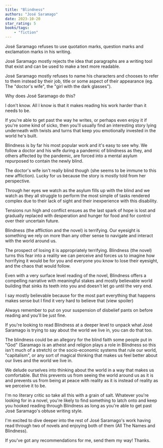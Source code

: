 ```yaml
---
title: "Blindness"
authors: "José Saramago"
date: 2023-10-20
star_rating: 5
books/tags:
    - "fiction"
---
```

José Saramago refuses to use quotation marks, question marks and exclamation marks in his writing.

José Saramago mostly rejects the idea that paragraphs are a writing tool that exist and can be used to make a text more readable.

José Saramago mostly refuses to name his characters and chooses to refer to them instead by their job, title or some aspect of their appearance (eg. The "doctor's wife", the "girl with the dark glasses").

Why does José Saramago do this?

I don't know. All I know is that it makes reading his work harder than it needs to be.

If you're able to get past the way he writes, or perhaps even enjoy it if you're some kind of sicko, then you'll usually find an interesting story lying underneath with twists and turns that keep you emotionally invested in the world he's built.

Blindness is by far his most popular work and it's easy to see why. We follow a doctor and his wife during a pandemic of blindness as they, and others affected by the pandemic, are forced into a mental asylum repurposed to contain the newly blind.

The doctor's wife isn't really blind though (she seems to be immune to this new affliction). Lucky for us because the story is mostly told from her perspective.

Through her eyes we watch as the asylum fills up with the blind and we watch as they all struggle to perform the most simple of tasks rendered complex due to their lack of sight and their inexperience with this disability.

Tensions run high and conflict ensues as the last spark of hope is lost and gradually replaced with desperation and hunger for food and for control over their uncertain future.

Blindness (the affliction and the novel) is terrifying. Our eyesight is something we rely on more than any other sense to navigate and interact with the world around us.

The prospect of losing it is appropriately terrifying. Blindness (the novel) turns this fear into a reality we can perceive and forces us to imagine how horrifying it would be for you and everyone you know to lose their eyesight, and the chaos that would follow.

Even with a very surface level reading of the novel, Blindness offers a compelling narrative with meaningful stakes and mostly believable world building that sinks its teeth into you and doesn't let go until the very end.

I say mostly believable because for the most part everything that happens makes sense but I find it very hard to believe that (view spoiler)

Always remember to put on your suspension of disbelief pants on before reading and you'll be just fine.

If you're looking to read Blindness at a deeper level to unpack what José Saramago is trying to say about the world we live in, you can do that too.

The blindness could be an allegory for the blind faith some people put in "God" (Saramago is an atheist and religion plays a role in Blindness so this isn't much of a stretch) or the socio-economic systems that rule our world, "capitalism", or any sort of magical thinking that makes us feel better about our lives and the world we live in.

We delude ourselves into thinking about the world in a way that makes us comfortable. But this prevents us from seeing the world around us as it is and prevents us from being at peace with reality as it is instead of reality as we perceive it to be.

I'm no literary critic so take all this with a grain of salt. Whatever you're looking for in a novel, you're likely to find something to latch onto and keep you hooked reading through Blindness as long as you're able to get past José Saramago's obtuse writing style.

I'm excited to dive deeper into the rest of José Saramago's work having read through two of novels and enjoying both of them (All The Names and Blindness).

If you've got any recommendations for me, send them my way! Thanks.